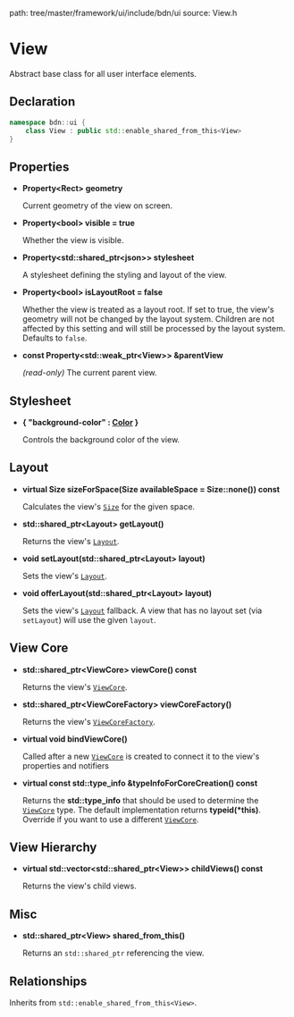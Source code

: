 path: tree/master/framework/ui/include/bdn/ui
source: View.h

# View

Abstract base class for all user interface elements.

## Declaration

```C++
namespace bdn::ui {
	class View : public std::enable_shared_from_this<View>
}
```

## Properties

* **Property<Rect\> geometry**

	Current geometry of the view on screen.

* **Property<bool\> visible = true**

	Whether the view is visible.

* **Property<std::shared_ptr<json\>\> stylesheet**

	A stylesheet defining the styling and layout of the view. 

* **Property<bool\> isLayoutRoot = false**

	Whether the view is treated as a layout root. If set to true, the view's geometry will not be changed by the layout system. Children are not affected by this setting and will still be processed by the layout system. Defaults to `false`.

* **const Property<std::weak_ptr<View\>\> &parentView**

	*(read-only)* The current parent view.

## Stylesheet

* **{ "background-color" : [Color](../foundation/color.md) }**

	Controls the background color of the view.

## Layout

* **virtual Size sizeForSpace(Size availableSpace = Size::none()) const**

	Calculates the view's [`Size`](../foundation/size.md) for the given space.

* **std::shared_ptr<Layout\> getLayout()**

	Returns the view's [`Layout`](layout.md).

* **void setLayout(std::shared_ptr<Layout\> layout)**

	Sets the view's [`Layout`](layout.md).

* **void offerLayout(std::shared_ptr<Layout\> layout)**

	Sets the view's [`Layout`](layout.md) fallback.	A view that has no layout set (via `setLayout`) will use the given `layout`. 

## View Core

* **std::shared_ptr<ViewCore\> viewCore() const**

	Returns the view's [`ViewCore`](view_core.md).

* **std::shared_ptr<ViewCoreFactory\> viewCoreFactory()**

	Returns the view's [`ViewCoreFactory`](view_core_factory.md).

* **virtual void bindViewCore()**

	Called after a new [`ViewCore`](view_core.md) is created to connect it to the view's properties and notifiers

* **virtual const std::type_info &typeInfoForCoreCreation() const**

	Returns the **std::type_info** that should be used to determine the [`ViewCore`](view_core.md) type.
	The default implementation returns **typeid(\*this)**. Override if you want to use a different [`ViewCore`](view_core.md).

## View Hierarchy

* **virtual std::vector<std::shared_ptr<View\>\> childViews() const**

	Returns the view's child views.

## Misc

* **std::shared_ptr<View\> shared_from_this()**

	Returns an `std::shared_ptr` referencing the view.

## Relationships

Inherits from `std::enable_shared_from_this<View>`.
